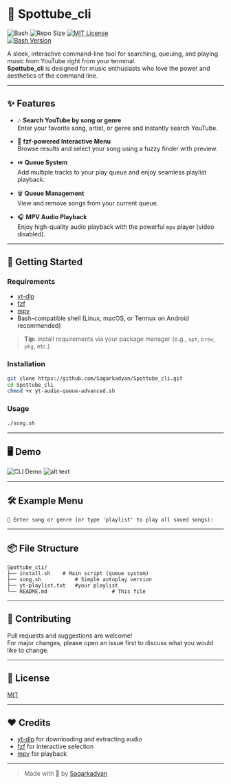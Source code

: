 # 🎵 Spottube_cli

![Bash](https://img.shields.io/badge/language-Python-blue.svg)
![Repo Size](https://img.shields.io/github/repo-size/Sagarkadyan/Insta-automater)
[![MIT License](https://img.shields.io/badge/license-MIT-blue.svg)](LICENSE)  
[![Bash Version](https://img.shields.io/badge/python-3.7%2B-green.svg)](https://www.python.org/)  

A sleek, interactive command-line tool for searching, queuing, and playing music from YouTube right from your terminal.  
**Spottube_cli** is designed for music enthusiasts who love the power and aesthetics of the command line.

---

## ✨ Features

- 🎶 **Search YouTube by song or genre**  
  Enter your favorite song, artist, or genre and instantly search YouTube.

- 🧭 **fzf-powered Interactive Menu**  
  Browse results and select your song using a fuzzy finder with preview.

- ⏯️ **Queue System**  
  Add multiple tracks to your play queue and enjoy seamless playlist playback.

- 🗑️ **Queue Management**  
  View and remove songs from your current queue.

- 🎧 **MPV Audio Playback**  
  Enjoy high-quality audio playback with the powerful `mpv` player (video disabled).

---

## 🚀 Getting Started

### **Requirements**

- [yt-dlp](https://github.com/yt-dlp/yt-dlp)  
- [fzf](https://github.com/junegunn/fzf)  
- [mpv](https://mpv.io/)  
- Bash-compatible shell (Linux, macOS, or Termux on Android recommended)

> **Tip:** Install requirements via your package manager (e.g., `apt`, `brew`, `pkg`, etc.)

### **Installation**

```bash
git clone https://github.com/Sagarkadyan/Spottube_cli.git
cd Spottube_cli
chmod +x yt-audio-queue-advanced.sh
```

### **Usage**

```bash
./song.sh
```

---

## 🖥️ Demo

![CLI Demo](https://user-images.githubusercontent.com/your-demo-gif.gif)
    ![alt text](path/to/your/gif.gif)

---

## 🛠️ Example Menu

```
🎵 Enter song or genre (or type 'playlist' to play all saved songs): 
```

---

## 📦 File Structure

```
Spottube_cli/
├── install.sh    # Main script (queue system)
├── song.sh           # Simple autoplay version
├── yt-playlist.txt   #your playlist
└── README.md                     # This file
```

---

## 🤝 Contributing

Pull requests and suggestions are welcome!  
For major changes, please open an issue first to discuss what you would like to change.

---

## 📄 License

[MIT](LICENSE)

---

## ❤️ Credits

- [yt-dlp](https://github.com/yt-dlp/yt-dlp) for downloading and extracting audio
- [fzf](https://github.com/junegunn/fzf) for interactive selection
- [mpv](https://mpv.io/) for playback

---

> Made with 💙 by [Sagarkadyan](https://github.com/Sagarkadyan)
